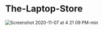 # The-Laptop-Store

![Screenshot 2020-11-07 at 4 21 09 PM-min](https://user-images.githubusercontent.com/43543486/98439208-4aa11580-2116-11eb-8bee-ee8918d14b1b.png)

